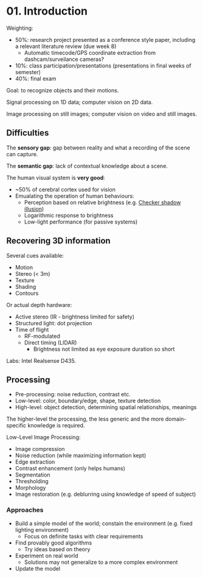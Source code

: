 # 01. Introduction

Weighting:

- 50%: research project presented as a conference style paper, including a relevant literature review (due week 8)
  - Automatic timecode/GPS coordinate extraction from dashcam/surveilance cameras?
- 10%: class participation/presentations (presentations in final weeks of semester)
- 40%: final exam

Goal: to recognize objects and their motions.

Signal processing on 1D data; computer vision on 2D data.

Image processing on still images; computer vision on video and still images.

## Difficulties

The **sensory gap**: gap between reality and what a recording of the scene can capture.

The **semantic gap**: lack of contextual knowledge about a scene.

The human visual system is **very good**:

- ~50% of cerebral cortex used for vision
- Emualating the operation of human behaviours:
  - Perception based on relative brightness (e.g. [Checker shadow illusion](https://en.wikipedia.org/wiki/Checker_shadow_illusion))
  - Logarithmic response to brightness
  - Low-light performance (for passive systems)

## Recovering 3D information

Several cues available:

- Motion
- Stereo (< 3m)
- Texture
- Shading
- Contours

Or actual depth hardware:

- Active stereo (IR - brightness limited for safety)
- Structured light: dot projection
- Time of flight
  - RF-modulated
  - Direct timing (LIDAR)
    - Brightness not limited as eye exposure duration so short

Labs: Intel Realsense D435.

## Processing

- Pre-processing: noise reduction, contrast etc.
- Low-level: color, boundary/edge, shape, texture detection
- High-level: object detection, determining spatial relationships, meanings

The higher-level the processing, the less generic and the more domain-specific knowledge is required.

Low-Level Image Processing:

- Image compression
- Noise reduction (while maximizing information kept)
- Edge extraction
- Contrast enhancement (only helps humans)
- Segmentation
- Thresholding
- Morphology
- Image restoration (e.g. deblurring using knowledge of speed of subject)

### Approaches

- Build a simple model of the world; constain the environment (e.g. fixed lighting environment)
  - Focus on definite tasks with clear requirements
- Find provably good algorithms
  - Try ideas based on theory
- Experiment on real world
  - Solutions may not generalize to a more complex environment
- Update the model

